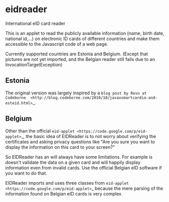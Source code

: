 eidreader
=========

International eID card reader

This is an applet to read the publicly available information 
(name, birth date, national id,...) 
on electronic ID cards of different countries and make them accessible 
to the Javascript code of a web page.

Currently supported countries are Estonia and Belgium.
(Except that pictures are not yet imported,
and the Belgian reader still fails due to 
an InvocationTargetException)

Estonia
-------

The original version was largely inspired by 
a `blog post by Revo at Codeborne 
<http://blog.codeborne.com/2010/10/javaxsmartcardio-and-esteid.html>`_.

Belgium
-------

Other than the official 
`eid-applet <https://code.google.com/p/eid-applet>`_,
the basic idea of EIDReader is to not worry about 
verifying the certificates and asking privacy questions like "Are you 
sure you want to display the information on this card to your screen?"

So EIDReader has an will always have some limitations. 
For example is doesn't validate the data on a given card
and will happily display information even from invalid cards.
Use the official Belgian eID software if you want to do that.

EIDReader imports and uses three classes from 
`eid-applet <https://code.google.com/p/eid-applet>`_
because the mere parsing of the information found on Belgian eID cards 
is very complex.

 
